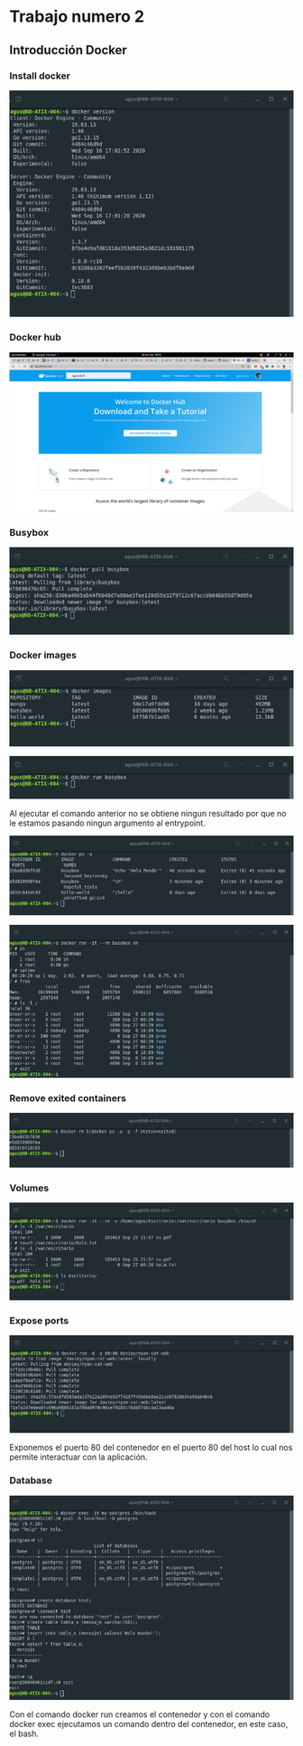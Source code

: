 # Trabajo numero 2
## Introducción Docker

### Install docker
![Image 1](./images/image_1.png)


### Docker hub
![Image 2](./images/image_2.png)


### Busybox
![Image 3](./images/image_3.png)

### Docker images
![Image 4](./images/image_4.png)

![Image 5](./images/image_5.png)

Al ejecutar el comando anterior no se obtiene ningun resultado por que no le estamos pasando ningun argumento al entrypoint.

![Image 6](./images/image_6.png)

![Image 7](./images/image_7.png)

### Remove exited containers

![Image 8](./images/image_8.png)

### Volumes

![Image 9](./images/image_9.png)

### Expose ports

![Image 10](./images/image_10.png)

Exponemos el puerto 80 del contenedor en el puerto 80 del host lo cual nos permite interactuar con la aplicación.

### Database

![Image 11](./images/image_11.png)

Con el comando docker run creamos el contenedor y con el comando docker exec ejecutamos un comando dentro del contenedor, en este caso, el bash.